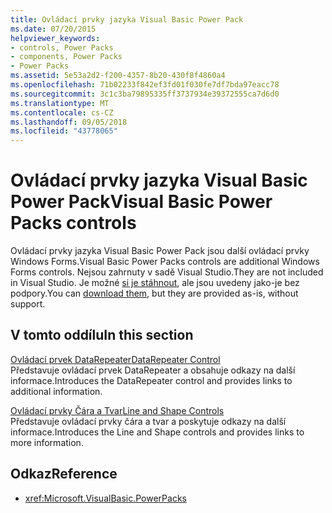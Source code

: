 ```yaml
---
title: Ovládací prvky jazyka Visual Basic Power Pack
ms.date: 07/20/2015
helpviewer_keywords:
- controls, Power Packs
- components, Power Packs
- Power Packs
ms.assetid: 5e53a2d2-f200-4357-8b20-430f8f4860a4
ms.openlocfilehash: 71b02233f842ef3fd01f030fe7df7bda97eacc78
ms.sourcegitcommit: 3c1c3ba79895335ff3737934e39372555ca7d6d0
ms.translationtype: MT
ms.contentlocale: cs-CZ
ms.lasthandoff: 09/05/2018
ms.locfileid: "43778065"
---
```

# <a name="visual-basic-power-packs-controls"></a><span data-ttu-id="0644f-102">Ovládací prvky jazyka Visual Basic Power Pack</span><span class="sxs-lookup"><span data-stu-id="0644f-102">Visual Basic Power Packs controls</span></span>

<span data-ttu-id="0644f-103">Ovládací prvky jazyka Visual Basic Power Pack jsou další ovládací prvky Windows Forms.</span><span class="sxs-lookup"><span data-stu-id="0644f-103">Visual Basic Power Packs controls are additional Windows Forms controls.</span></span> <span data-ttu-id="0644f-104">Nejsou zahrnuty v sadě Visual Studio.</span><span class="sxs-lookup"><span data-stu-id="0644f-104">They are not included in Visual Studio.</span></span>  <span data-ttu-id="0644f-105">Je možné [si je stáhnout](https://go.microsoft.com/fwlink/?LinkId=321343), ale jsou uvedeny jako-je bez podpory.</span><span class="sxs-lookup"><span data-stu-id="0644f-105">You can [download them](https://go.microsoft.com/fwlink/?LinkId=321343), but they are provided as-is, without support.</span></span>  
  
## <a name="in-this-section"></a><span data-ttu-id="0644f-106">V tomto oddílu</span><span class="sxs-lookup"><span data-stu-id="0644f-106">In this section</span></span>
  
[<span data-ttu-id="0644f-107">Ovládací prvek DataRepeater</span><span class="sxs-lookup"><span data-stu-id="0644f-107">DataRepeater Control</span></span>](../../../visual-basic/developing-apps/windows-forms/datarepeater-control-visual-studio.md)  
<span data-ttu-id="0644f-108">Představuje ovládací prvek DataRepeater a obsahuje odkazy na další informace.</span><span class="sxs-lookup"><span data-stu-id="0644f-108">Introduces the DataRepeater control and provides links to additional information.</span></span>

[<span data-ttu-id="0644f-109">Ovládací prvky Čára a Tvar</span><span class="sxs-lookup"><span data-stu-id="0644f-109">Line and Shape Controls</span></span>](../../../visual-basic/developing-apps/windows-forms/line-and-shape-controls-visual-studio.md)  
<span data-ttu-id="0644f-110">Představuje ovládací prvky čára a tvar a poskytuje odkazy na další informace.</span><span class="sxs-lookup"><span data-stu-id="0644f-110">Introduces the Line and Shape controls and provides links to more information.</span></span>

## <a name="reference"></a><span data-ttu-id="0644f-111">Odkaz</span><span class="sxs-lookup"><span data-stu-id="0644f-111">Reference</span></span>

- <xref:Microsoft.VisualBasic.PowerPacks>
